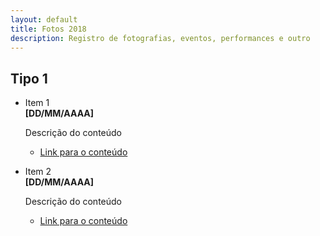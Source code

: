 ```yaml
---
layout: default
title: Fotos 2018
description: Registro de fotografias, eventos, performances e outro
---
```


<!-- 
Em href="" colocar dentro das aspas o link 
do arquivo seja no drive ou no próprio github
LEMBRE-SE SEMPRE DE TORNÁ-LO PÚBLICO
-->

## Tipo 1
<ul>
	<li>Item 1</li>
	<b>[DD/MM/AAAA]</b>
	<p>Descrição do conteúdo</p>
	<ul>
		<li><a href="" target="_blank">Link para o conteúdo</a></li>
	</ul>
	<p></p>
	<li>Item 2</li>
	<b>[DD/MM/AAAA]</b>
	<p>Descrição do conteúdo</p>
	<ul>
		<li><a href="" target="_blank">Link para o conteúdo</a></li>
	</ul>
</ul>